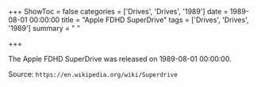 +++
ShowToc = false
categories = ['Drives', 'Drives', '1989']
date = 1989-08-01 00:00:00
title = "Apple FDHD SuperDrive"
tags = ['Drives', 'Drives', '1989']
summary = " "

+++

The Apple FDHD SuperDrive was released on 1989-08-01 00:00:00.

Source: `https://en.wikipedia.org/wiki/Superdrive`


